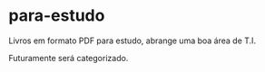 # para-estudo
Livros em formato PDF para estudo, abrange uma boa área de T.I.

Futuramente será categorizado.
